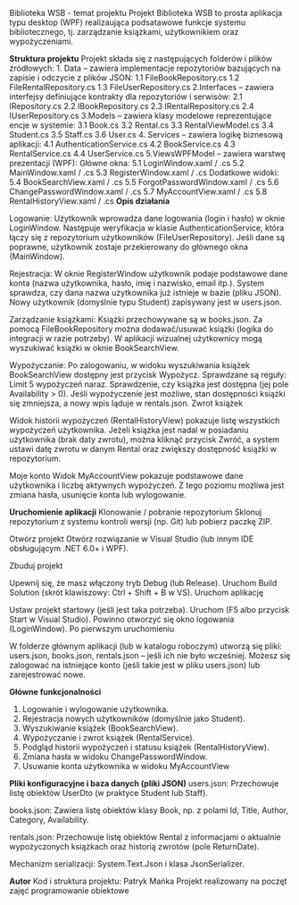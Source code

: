 Biblioteka WSB - temat projektu
Projekt Biblioteka WSB to prosta aplikacja typu desktop (WPF) realizaująca podsatawowe funkcje systemu bibliotecznego, tj. zarządzanie książkami, użytkownikiem oraz wypożyczeniami.

**Struktura projektu**
  Projekt składa się z następujących folderów i plików źródłowych:
    1. Data – zawiera implementacje repozytoriów bazujących na zapisie i odczycie z plików JSON:
      1.1 FileBookRepository.cs
      1.2 FileRentalRepository.cs
      1.3 FileUserRepository.cs
    2.Interfaces – zawiera interfejsy definiujące kontrakty dla repozytoriów i serwisów:
      2.1 IRepository<T>.cs
      2.2 IBookRepository.cs
      2.3 IRentalRepository.cs
      2.4 IUserRepository.cs
    3.Models – zawiera klasy modelowe reprezentujące encje w systemie:
      3.1 Book.cs
      3.2 Rental.cs
      3.3 RentalViewModel.cs
      3.4 Student.cs
      3.5 Staff.cs
      3.6 User.cs
    4. Services – zawiera logikę biznesową aplikacji:
      4.1 AuthenticationService.cs
      4.2 BookService.cs
      4.3 RentalService.cs
      4.4 UserService.cs
    5.ViewsWPFModel – zawiera warstwę prezentacji (WPF):
      Główne okna:
      5.1 LoginWindow.xaml / .cs
      5.2 MainWindow.xaml / .cs
      5.3 RegisterWindow.xaml / .cs
      Dodatkowe widoki:
      5.4 BookSearchView.xaml / .cs
      5.5 ForgotPasswordWindow.xaml / .cs
      5.6 ChangePasswordWindow.xaml / .cs
      5.7 MyAccountView.xaml / .cs
      5.8 RentalHistoryView.xaml / .cs
**Opis działania**
  
  Logowanie:
    Użytkownik wprowadza dane logowania (login i hasło) w oknie LoginWindow.
    Następuje weryfikacja w klasie AuthenticationService, która łączy się z repozytorium użytkowników (FileUserRepository).
    Jeśli dane są poprawne, użytkownik zostaje przekierowany do głównego okna (MainWindow).
  
  Rejestracja:
    W oknie RegisterWindow użytkownik podaje podstawowe dane konta (nazwa użytkownika, hasło, imię i nazwisko, email itp.).
    System sprawdza, czy dana nazwa użytkownika już istnieje w bazie (pliku JSON).
    Nowy użytkownik (domyślnie typu Student) zapisywany jest w users.json.
  
  Zarządzanie książkami:
    Książki przechowywane są w books.json.
    Za pomocą FileBookRepository można dodawać/usuwać książki (logika do integracji w razie potrzeby).
    W aplikacji wizualnej użytkownicy mogą wyszukiwać książki w oknie BookSearchView.
  
  Wypożyczanie:
    Po zalogowaniu, w widoku wyszukiwania książek BookSearchView dostępny jest przycisk Wypożycz.
    Sprawdzane są reguły:
    Limit 5 wypożyczeń naraz.
    Sprawdzenie, czy książka jest dostępna (jej pole Availability > 0).
    Jeśli wypożyczenie jest możliwe, stan dostępności książki się zmniejsza, a nowy wpis ląduje w rentals.json.
    Zwrot książek

  Widok historii wypożyczeń (RentalHistoryView) pokazuje listę wszystkich wypożyczeń użytkownika.
    Jeżeli książka jest nadal w posiadaniu użytkownika (brak daty zwrotu), można kliknąć przycisk Zwróć, a system ustawi datę zwrotu w danym Rental oraz zwiększy dostępność książki w repozytorium.
  
  Moje konto
    Widok MyAccountView pokazuje podstawowe dane użytkownika i liczbę aktywnych wypożyczeń.
    Z tego poziomu możliwa jest zmiana hasła, usunięcie konta lub wylogowanie.



**Uruchomienie aplikacji**
  Klonowanie / pobranie repozytorium
  Sklonuj repozytorium z systemu kontroli wersji (np. Git) lub pobierz paczkę ZIP.

  Otwórz projekt
  Otwórz rozwiązanie w Visual Studio (lub innym IDE obsługującym .NET 6.0+ i WPF).

  Zbuduj projekt

  Upewnij się, że masz włączony tryb Debug (lub Release).
  Uruchom Build Solution (skrót klawiszowy: Ctrl + Shift + B w VS).
  Uruchom aplikację

  Ustaw projekt startowy (jeśli jest taka potrzeba).
  Uruchom (F5 albo przycisk Start w Visual Studio).
  Powinno otworzyć się okno logowania (LoginWindow).
  Po pierwszym uruchomieniu

  W folderze głównym aplikacji (lub w katalogu roboczym) utworzą się pliki:
  users.json, books.json, rentals.json – jeśli ich nie było wcześniej.
  Możesz się zalogować na istniejące konto (jeśli takie jest w pliku users.json) lub zarejestrować nowe.


**Główne funkcjonalności**
  1. Logowanie i wylogowanie użytkownika.
  2. Rejestracja nowych użytkowników (domyślnie jako Student).
  3. Wyszukiwanie książek (BookSearchView).
  4. Wypożyczanie i zwrot książek (RentalService).
  5. Podgląd historii wypożyczeń i statusu książek (RentalHistoryView).
  6. Zmiana hasła w widoku ChangePasswordWindow.
  7. Usuwanie konta użytkownika w widoku MyAccountView
     
**Pliki konfiguracyjne i baza danych (pliki JSON)**
  users.json:
  Przechowuje listę obiektów UserDto (w praktyce Student lub Staff).

  books.json:
  Zawiera listę obiektów klasy Book, np. z polami Id, Title, Author, Category, Availability.

  rentals.json:
  Przechowuje listę obiektów Rental z informacjami o aktualnie wypożyczonych książkach oraz historią zwrotów (pole ReturnDate).

  Mechanizm serializacji: System.Text.Json i klasa JsonSerializer.
  
**Autor**
  Kod i struktura projektu: Patryk Mańka 
  Projekt realizowany na poczęt zajęć programowanie obiektowe
